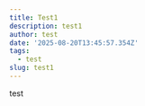 ```yaml
---
title: Test1
description: test1
author: test
date: '2025-08-20T13:45:57.354Z'
tags:
  - test
slug: test1
---
```

test
